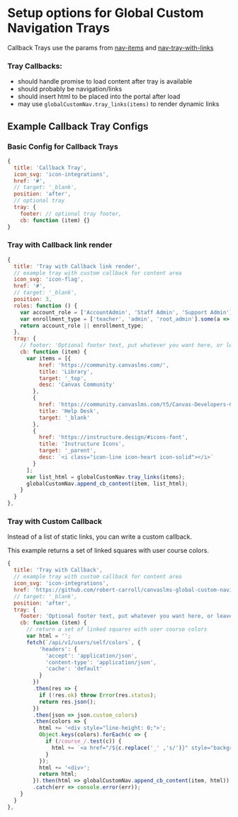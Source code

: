 # Setup options for Global Custom Navigation Trays

Callback Trays use the params from [nav-items](/docs/nav-items.md) and [nav-tray-with-links](/docs/nav-tray-with-links.md)

### Tray Callbacks:

- should handle promise to load content after tray is available
- should probably be navigation/links
- should insert html to be placed into the portal after load
- may use `globalCustomNav.tray_links(items)` to render dynamic links

## Example Callback Tray Configs

### Basic Config for Callback Trays
```js
{
  title: 'Callback Tray',
  icon_svg: 'icon-integrations',
  href: '#',
  // target: '_blank',
  position: 'after',
  // optional tray
  tray: {
    footer: // optional tray footer,
    cb: function (item) {}
}
```

### Tray with Callback link render

```js
{
  title: 'Tray with Callback link render',
  // example tray with custom callback for content area
  icon_svg: 'icon-flag',
  href: '#',
  // target: '_blank',
  position: 3,
  roles: function () {
    var account_role = ['AccountAdmin', 'Staff Admin', 'Support Admin'].some(a => ENV.current_user_types.includes(a));
    var enrollment_type = ['teacher', 'admin', 'root_admin'].some(a => ENV.current_user_roles.includes(a));
    return account_role || enrollment_type;
  },
  tray: {
    // footer: 'Optional footer text, put whatever you want here, or leave it blank.',
    cb: function (item) {
      var items = [{
          href: 'https://community.canvaslms.com/',
          title: 'Library',
          target: '_top',
          desc: 'Canvas Community'
        },
        {
          href: 'https://community.canvaslms.com/t5/Canvas-Developers-Group/gh-p/developers',
          title: 'Help Desk',
          target: '_blank'
        },
        {
          href: 'https://instructure.design/#icons-font',
          title: 'Instructure Icons',
          target: '_parent',
          desc: `<i class="icon-line icon-heart icon-solid"></i>`
        }
      ];
      var list_html = globalCustomNav.tray_links(items);
      globalCustomNav.append_cb_content(item, list_html);
    }
  }
},
```

### Tray with Custom Callback
Instead of a list of static links, you can write a custom callback.

This example returns a set of linked squares with user course colors.

```js
{
  title: 'Tray with Callback',
  // example tray with custom callback for content area
  icon_svg: 'icon-integrations',
  href: 'https://github.com/robert-carroll/canvaslms-global-custom-navigation',
  // target: '_blank',
  position: 'after',
  tray: {
    footer: 'Optional footer text, put whatever you want here, or leave it blank.',
    cb: function (item) {
      // return a set of linked squares with user course colors
      var html = '';
      fetch(`/api/v1/users/self/colors`, {
          'headers': {
            'accept': 'application/json',
            'content-type': 'application/json',
            'cache': 'default'
          }
        })
        .then(res => {
          if (!res.ok) throw Error(res.status);
          return res.json();
        })
        .then(json => json.custom_colors)
        .then(colors => {
          html += '<div style="line-height: 0;">';
          Object.keys(colors).forEach(c => {
            if (/course_/.test(c)) {
              html += `<a href="/${c.replace('_' ,'s/')}" style="background-color: ${colors[c]}; width:20px; height: 20px; display: inline-block;"></a>`;
            }
          });
          html += '<div>';
          return html;
        }).then(html => globalCustomNav.append_cb_content(item, html))
        .catch(err => console.error(err));
    }
  }
},
```